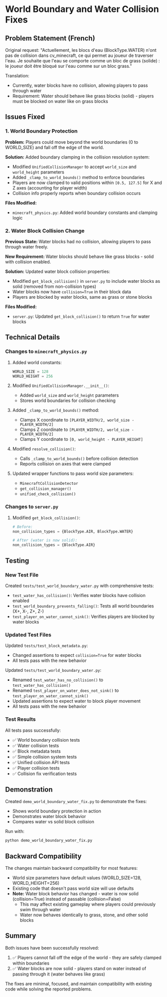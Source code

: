 # World Boundary and Water Collision Fixes

## Problem Statement (French)
Original request: "Actuellement, les blocs d'eau (BlockType.WATER) n'ont pas de collision dans cv_minecraft, ce qui permet au joueur de traverser l'eau. Je souhaite que l'eau se comporte comme un bloc de grass (solide) : le joueur doit être bloqué sur l'eau comme sur un bloc grass."

Translation:
- Currently, water blocks have no collision, allowing players to pass through water
- Requirement: Water should behave like grass blocks (solid) - players must be blocked on water like on grass blocks

## Issues Fixed

### 1. World Boundary Protection
**Problem:** Players could move beyond the world boundaries (0 to WORLD_SIZE) and fall off the edge of the world.

**Solution:** Added boundary clamping in the collision resolution system:
- Modified `UnifiedCollisionManager` to accept `world_size` and `world_height` parameters
- Added `_clamp_to_world_bounds()` method to enforce boundaries
- Players are now clamped to valid positions within `[0.5, 127.5]` for X and Z axes (accounting for player width)
- Collision info properly reports when boundary collision occurs

**Files Modified:**
- `minecraft_physics.py`: Added world boundary constants and clamping logic

### 2. Water Block Collision Change
**Previous State:** Water blocks had no collision, allowing players to pass through water freely.

**New Requirement:** Water blocks should behave like grass blocks - solid with collision enabled.

**Solution:** Updated water block collision properties:
- Modified `get_block_collision()` in `server.py` to include water blocks as solid (removed from non-collision types)
- Water blocks now have `collision=True` in their block data
- Players are blocked by water blocks, same as grass or stone blocks

**Files Modified:**
- `server.py`: Updated `get_block_collision()` to return `True` for water blocks

## Technical Details

### Changes to `minecraft_physics.py`
1. Added world constants:
   ```python
   WORLD_SIZE = 128
   WORLD_HEIGHT = 256
   ```

2. Modified `UnifiedCollisionManager.__init__()`:
   - Added `world_size` and `world_height` parameters
   - Stores world boundaries for collision checking

3. Added `_clamp_to_world_bounds()` method:
   - Clamps X coordinate to `[PLAYER_WIDTH/2, world_size - PLAYER_WIDTH/2]`
   - Clamps Z coordinate to `[PLAYER_WIDTH/2, world_size - PLAYER_WIDTH/2]`
   - Clamps Y coordinate to `[0, world_height - PLAYER_HEIGHT]`

4. Modified `resolve_collision()`:
   - Calls `_clamp_to_world_bounds()` before collision detection
   - Reports collision on axes that were clamped

5. Updated wrapper functions to pass world size parameters:
   - `MinecraftCollisionDetector`
   - `get_collision_manager()`
   - `unified_check_collision()`

### Changes to `server.py`
1. Modified `get_block_collision()`:
   ```python
   # Before:
   non_collision_types = {BlockType.AIR, BlockType.WATER}
   
   # After (water is now solid):
   non_collision_types = {BlockType.AIR}
   ```

## Testing

### New Test File
Created `tests/test_world_boundary_water.py` with comprehensive tests:
- `test_water_has_collision()`: Verifies water blocks have collision enabled
- `test_world_boundary_prevents_falling()`: Tests all world boundaries (X+, X-, Z+, Z-)
- `test_player_on_water_cannot_sink()`: Verifies players are blocked by water blocks

### Updated Test Files
Updated `tests/test_block_metadata.py`:
- Changed assertions to expect `collision=True` for water blocks
- All tests pass with the new behavior

Updated `tests/test_world_boundary_water.py`:
- Renamed `test_water_has_no_collision()` to `test_water_has_collision()`
- Renamed `test_player_on_water_does_not_sink()` to `test_player_on_water_cannot_sink()`
- Updated assertions to expect water to block player movement
- All tests pass with the new behavior

### Test Results
All tests pass successfully:
- ✅ World boundary collision tests
- ✅ Water collision tests  
- ✅ Block metadata tests
- ✅ Simple collision system tests
- ✅ Unified collision API tests
- ✅ Player collision tests
- ✅ Collision fix verification tests

## Demonstration

Created `demo_world_boundary_water_fix.py` to demonstrate the fixes:
- Shows world boundary protection in action
- Demonstrates water block behavior
- Compares water vs solid block collision

Run with:
```bash
python demo_world_boundary_water_fix.py
```

## Backward Compatibility

The changes maintain backward compatibility for most features:
- World size parameters have default values (WORLD_SIZE=128, WORLD_HEIGHT=256)
- Existing code that doesn't pass world size will use defaults
- **Note:** Water block behavior has changed - water is now solid (collision=True) instead of passable (collision=False)
  - This may affect existing gameplay where players could previously swim through water
  - Water now behaves identically to grass, stone, and other solid blocks

## Summary

Both issues have been successfully resolved:
1. ✅ Players cannot fall off the edge of the world - they are safely clamped within boundaries
2. ✅ Water blocks are now solid - players stand on water instead of passing through it (water behaves like grass)

The fixes are minimal, focused, and maintain compatibility with existing code while solving the reported problems.
